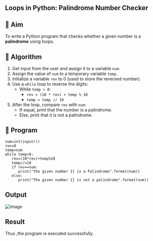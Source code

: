 ## Loops in Python: Palindrome Number Checker

## 🎯 Aim
To write a Python program that checks whether a given number is a **palindrome** using loops.

## 🧠 Algorithm
1. Get input from the user and assign it to a variable `num`.
2. Assign the value of `num` to a temporary variable `temp`.
3. Initialize a variable `rev` to 0 (used to store the reversed number).
4. Use a `while` loop to reverse the digits:
   - While `temp > 0`:
     - `rev = (10 * rev) + temp % 10`
     - `temp = temp // 10`
5. After the loop, compare `rev` with `num`:
   - If equal, print that the number is a palindrome.
   - Else, print that it is not a palindrome.

## 🧾 Program
```
num=int(input()) 
rev=0 
temp=num 
while temp>0: 
   rev=(10*rev)+temp%10 
   temp//=10 
   if rev==num: 
      print("The given number {} is a Palindrome".format(num)) 
   else: 
      print("The given number {} is not a palindrome".format(num))
```
## Output

![image](https://github.com/user-attachments/assets/807f45db-39d4-4b5e-ae24-04ebb7cf3e64)

## Result
Thus ,the program is executed successfully.
